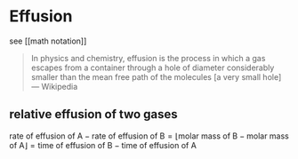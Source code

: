 # Effusion

see [[math notation]]

> In physics and chemistry, effusion is the process in which a gas escapes from a container through a hole of diameter considerably smaller than the mean free path of the molecules [a very small hole] &mdash; Wikipedia

## relative effusion of two gases

$\text{rate of effusion of A} - \text{rate of effusion of B} = \lfloor \text{molar mass of B} - \text{molar mass of A} \rfloor = \text{time of effusion of B} - \text{time of effusion of A}$
